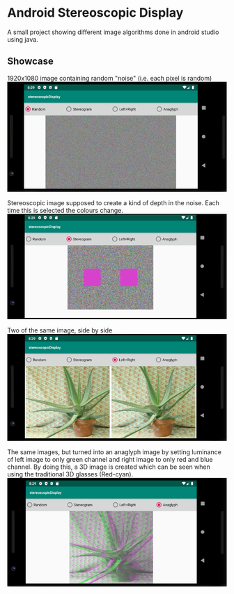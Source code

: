 # Android Stereoscopic Display
 A small project showing different image algorithms done in android studio using java.

## Showcase
1920x1080 image containing random "noise" (i.e. each pixel is random) 
![](github-showcase/pic1.PNG)

Stereoscopic image supposed to create a kind of depth in the noise. Each time this is selected the colours change.
![](github-showcase/pic2.PNG)

Two of the same image, side by side
![](github-showcase/pic3.PNG)

The same images, but turned into an anaglyph image by setting luminance of left image to only green channel and right image to only red and blue channel. By doing this, a 3D image is created which can be seen when using the traditional 3D glasses (Red-cyan).
![](github-showcase/pic4.PNG)
